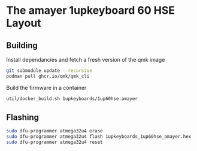 # The amayer 1upkeyboard 60 HSE Layout

## Building

Install dependancies and fetch a fresh version of the qmk image

```sh
git submodule update --recursive
podman pull ghcr.io/qmk/qmk_cli
```

Build the firmware in a container

```sh
util/docker_build.sh 1upkeyboards/1up60hse:amayer
```

## Flashing

```sh
sudo dfu-programmer atmega32u4 erase
sudo dfu-programmer atmega32u4 flash 1upkeyboards_1up60hse_amayer.hex
sudo dfu-programmer atmega32u4 reset
```
